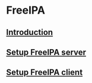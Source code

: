 # FreeIPA

## [Introduction](https://github.com/fabiana001/documentations/blob/master/freeIPA/introduction.md)
## [Setup FreeIPA server](https://github.com/fabiana001/documentations/blob/master/freeIPA/setup_server.md)
## [Setup FreeIPA client](https://github.com/fabiana001/documentations/blob/master/freeIPA/setup_client.md)
